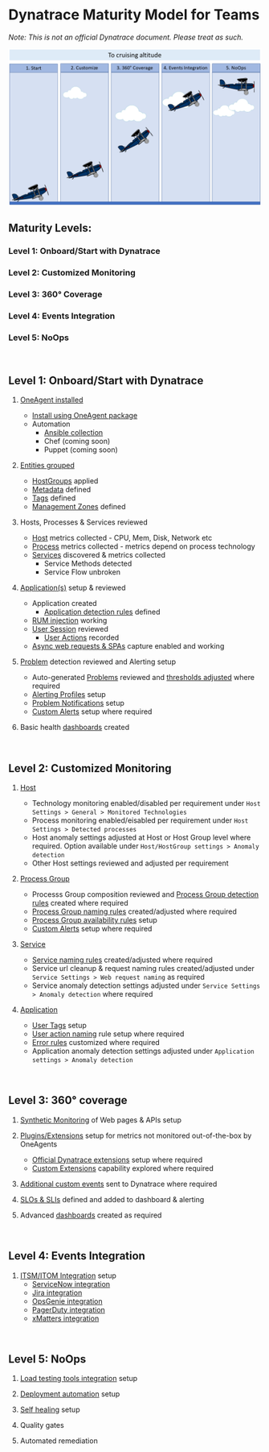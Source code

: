 # Dynatrace Maturity Model for Teams

*Note: This is not an official Dynatrace document. Please treat as such.*


![Maturity_Model_Image](./images/maturity_model_plane_2.png)

## Maturity Levels:

### Level 1: Onboard/Start with Dynatrace

### Level 2: Customized Monitoring

### Level 3: 360° Coverage

### Level 4: Events Integration

### Level 5: NoOps

<br>

## Level 1: Onboard/Start with Dynatrace

1. [OneAgent installed](https://www.dynatrace.com/support/help/shortlink/oneagent-hub)
    - [Install using OneAgent package](https://www.dynatrace.com/support/help/shortlink/oneagent-hub#installation-and-operation)
    - Automation
        - [Ansible collection](https://www.dynatrace.com/support/help/shortlink/oneagent-ansible)
        - Chef (coming soon)
        - Puppet (coming soon)

2. [Entities grouped](https://www.dynatrace.com/support/help/shortlink/tags-and-metadata-hub)
    - [HostGroups](https://www.dynatrace.com/support/help/shortlink/host-groups) applied
    - [Metadata](https://www.dynatrace.com/support/help/shortlink/tagging-environment-variable) defined
    - [Tags](https://www.dynatrace.com/support/help/shortlink/tagging) defined
    - [Management Zones](https://www.dynatrace.com/support/help/shortlink/management-zones-hub) defined

3. Hosts, Processes & Services reviewed
    - [Host](https://www.dynatrace.com/support/help/shortlink/hosts-hub) metrics collected - CPU, Mem, Disk, Network etc
    - [Process](https://www.dynatrace.com/support/help/shortlink/processes-hubhttps://www.dynatrace.com/support/help/shortlink/processes-hub) metrics collected - metrics depend on process technology
    - [Services](https://www.dynatrace.com/support/help/shortlink/transactions-and-services-hub) discovered & metrics collected
        - Service Methods detected
        - Service Flow unbroken    

4. [Application(s)](https://www.dynatrace.com/support/help/shortlink/rum-application-concept) setup & reviewed
    - Application created
      - [Application detection rules](https://www.dynatrace.com/support/help/shortlink/application-detection-rules) defined
    - [RUM injection](https://www.dynatrace.com/support/help/shortlink/rum-injection) working
    - [User Session](https://www.dynatrace.com/support/help/shortlink/user-session) reviewed
        -  [User Actions](https://www.dynatrace.com/support/help/shortlink/user-actions) recorded
    - [Async web requests & SPAs](https://www.dynatrace.com/support/help/shortlink/capture-xhr-actions) capture enabled and working

5. [Problem](https://www.dynatrace.com/support/help/shortlink/problem-overview-page) detection reviewed and Alerting setup
    - Auto-generated [Problems](https://www.dynatrace.com/support/help/shortlink/problems-intro) reviewed and [thresholds adjusted](https://www.dynatrace.com/support/help/shortlink/problem-detection-sensitivity) where required
    - [Alerting Profiles](https://www.dynatrace.com/support/help/shortlink/alerting-profiles) setup
    - [Problem Notifications](https://www.dynatrace.com/support/help/shortlink/third-party-integrations-hub) setup
    - [Custom Alerts](https://www.dynatrace.com/support/help/shortlink/event-types-custom-alerts) setup where required

6. Basic health [dashboards](https://www.dynatrace.com/support/help/shortlink/dashboards-hub) created

<br>

## Level 2: Customized Monitoring

1. [Host](https://www.dynatrace.com/support/help/shortlink/hosts-hub)
   - Technology monitoring enabled/disabled per requirement under `Host Settings > General > Monitored Technologies`
   - Process monitoring enabled/eisabled per requirement under `Host Settings > Detected processes`
   - Host anomaly settings adjusted at Host or Host Group level where required. Option available under `Host/HostGroup settings > Anomaly detection`
   - Other Host settings reviewed and adjusted per requirement

2. [Process Group](https://www.dynatrace.com/support/help/shortlink/processes-hubhttps://www.dynatrace.com/support/help/shortlink/processes-hub)
   - Processs Group composition reviewed and [Process Group detection rules](https://www.dynatrace.com/support/help/shortlink/process-groups) created where required
   - [Process Group naming rules](https://www.dynatrace.com/support/help/shortlink/process-group-naming) created/adjusted where required
   - [Process Group availability rules](https://www.dynatrace.com/support/help/shortlink/process-group-alerting) setup
   - [Custom Alerts](https://www.dynatrace.com/support/help/shortlink/event-types-custom-alerts) setup where required

3. [Service](https://www.dynatrace.com/support/help/shortlink/transactions-and-services-hub)
   -  [Service naming rules](https://www.dynatrace.com/support/help/shortlink/custom-service-names) created/adjusted where required
   -  Service url cleanup & request naming rules created/adjusted  under `Service Settings > Web request naming` as required
   -  Service anomaly detection settings adjusted under `Service Settings > Anomaly detection` where required

4. [Application](https://www.dynatrace.com/support/help/shortlink/rum-application-concept)
   -  [User Tags](https://www.dynatrace.com/support/help/shortlink/user-tagging) setup
   -  [User action naming](https://www.dynatrace.com/support/help/shortlink/custom-names) rule setup where required
   -  [Error rules](https://www.dynatrace.com/support/help/shortlink/configure-application-errors) customized where required
   -  Application anomaly detection settings adjusted under `Application settings > Anomaly detection`

<br>

## Level 3: 360° coverage

1. [Synthetic Monitoring](https://www.dynatrace.com/support/help/shortlink/synthetic-hub) of Web pages & APIs setup

2. [Plugins/Extensions](https://www.dynatrace.com/support/help/shortlink/extensions-hub) setup for metrics not monitored out-of-the-box by OneAgents
   -  [Official Dynatrace extensions](https://www.dynatrace.com/support/help/shortlink/other-technologies-subsection#dynatrace-extension-required) setup where required
   -  [Custom Extensions](https://www.dynatrace.com/support/help/shortlink/extensions-hub) capability explored where required

3. [Additional custom events](https://www.dynatrace.com/support/help/shortlink/api-events) sent to Dynatrace where required

4. [SLOs & SLIs](https://www.dynatrace.com/support/help/shortlink/objectives-hub) defined and added to dashboard & alerting

5. Advanced [dashboards](https://www.dynatrace.com/support/help/shortlink/dashboards-hub) created as required

<br>

## Level 4: Events Integration

1. [ITSM/ITOM Integration](https://www.dynatrace.com/support/help/shortlink/third-party-integrations-hub) setup
    - [ServiceNow integration](https://www.dynatrace.com/support/help/shortlink/servicenow)
    - [Jira integration](https://www.dynatrace.com/support/help/shortlink/jira)
    - [OpsGenie integration](https://www.dynatrace.com/support/help/shortlink/opsgenie)
    - [PagerDuty integration](https://www.dynatrace.com/support/help/shortlink/pagerduty)
    - [xMatters integration](https://www.dynatrace.com/support/help/shortlink/id_xmatters-integration)

<br>

## Level 5: NoOps

1. [Load testing tools integration](https://www.dynatrace.com/support/help/shortlink/load-testing-process) setup

1. [Deployment automation](https://www.dynatrace.com/support/help/shortlink/third-party-integrations-hub#deployment-automation) setup
   
2. [Self healing](https://www.dynatrace.com/news/blog/unbreakable-devops-pipeline-shift-left-shift-right-self-healing/) setup

3. Quality gates

4. Automated remediation




